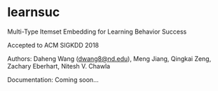 # learnsuc
Multi-Type Itemset Embedding for Learning Behavior Success

Accepted to ACM SIGKDD 2018

Authors: Daheng Wang (dwang8@nd.edu), Meng Jiang, Qingkai Zeng, Zachary Eberhart, Nitesh V. Chawla

Documentation: Coming soon...

